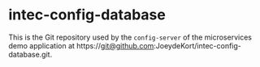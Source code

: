 # intec-config-database

This is the Git repository used by the `config-server` of the  microservices demo application at https://git@github.com:JoeydeKort/intec-config-database.git.


